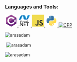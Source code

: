 <h3 align="left">Languages and Tools:</h3>
<a href="https://www.w3schools.com/cs/" target="_blank" rel="noreferrer"> <img src="https://raw.githubusercontent.com/devicons/devicon/master/icons/csharp/csharp-original.svg" alt="csharp" width="40" height="40"/> </a> <a href="https://dotnet.microsoft.com/" target="_blank" rel="noreferrer"> <img src="https://raw.githubusercontent.com/devicons/devicon/master/icons/dot-net/dot-net-original-wordmark.svg" alt="dotnet" width="40" height="40"/> </a> <a href="https://developer.mozilla.org/en-US/docs/Web/JavaScript" target="_blank" rel="noreferrer"> <img src="https://raw.githubusercontent.com/devicons/devicon/master/icons/javascript/javascript-original.svg" alt="javascript" width="40" height="40"/> </a> <a href="https://www.python.org/" target="_blank" rel="noreferrer"> <img src="https://raw.githubusercontent.com/devicons/devicon/master/icons/python/python-original.svg" alt="python" width="40" height="40"/> </a>
<a href="https://www.w3schools.com/cpp/" target="_blank" rel="noreferrer"> <img src="https://upload.wikimedia.org/wikipedia/commons/thumb/1/18/ISO_C%2B%2B_Logo.svg/640px-ISO_C%2B%2B_Logo.svg.png" alt="CPP" width="40" height="40"/> </a>


</p>

<p><img align="center" src="https://github-readme-stats.vercel.app/api/top-langs?username=keremalc&show_icons=true&locale=en&layout=compact&theme=react" alt="arasadam" /></p>

<p>&nbsp;<img align="center" src="https://github-readme-stats.vercel.app/api?username=keremalc&show_icons=true&locale=en&theme=react" alt="arasadam" /></p>

<p><img align="center" src="https://github-readme-streak-stats.herokuapp.com/?user=keremalc&theme=react" alt="arasadam" /></p>
